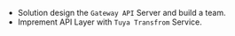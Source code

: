 - Solution design the `Gateway API` Server and build a team.
- Imprement API Layer with `Tuya Transfrom` Service.
